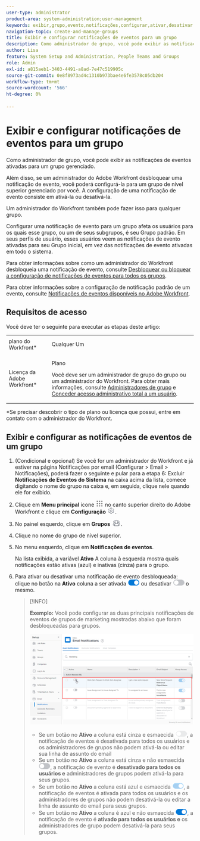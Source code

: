 ```yaml
---
user-type: administrator
product-area: system-administration;user-management
keywords: exibir,grupo,evento,notificações,configurar,ativar,desativar
navigation-topic: create-and-manage-groups
title: Exibir e configurar notificações de eventos para um grupo
description: Como administrador de grupo, você pode exibir as notificações de eventos ativadas para um grupo gerenciado. Além disso, se um administrador do Adobe Workfront desbloquear uma notificação de evento, você poderá configurá-la para um grupo de nível superior gerenciado por você. A configuração de uma notificação de evento consiste em ativá-la ou desativá-la.
author: Lisa
feature: System Setup and Administration, People Teams and Groups
role: Admin
exl-id: a815aeb1-3403-4491-a8ad-7e47c519905c
source-git-commit: 0e8f8973ad4c1310b973bae4e6fe3578c05db204
workflow-type: tm+mt
source-wordcount: '566'
ht-degree: 0%

---
```


# Exibir e configurar notificações de eventos para um grupo

Como administrador de grupo, você pode exibir as notificações de eventos ativadas para um grupo gerenciado.

Além disso, se um administrador do Adobe Workfront desbloquear uma notificação de evento, você poderá configurá-la para um grupo de nível superior gerenciado por você. A configuração de uma notificação de evento consiste em ativá-la ou desativá-la.

Um administrador do Workfront também pode fazer isso para qualquer grupo.

Configurar uma notificação de evento para um grupo afeta os usuários para os quais esse grupo, ou um de seus subgrupos, é seu Grupo padrão. Em seus perfis de usuário, esses usuários veem as notificações de evento ativadas para seu Grupo inicial, em vez das notificações de evento ativadas em todo o sistema.

Para obter informações sobre como um administrador do Workfront desbloqueia uma notificação de evento, consulte [Desbloquear ou bloquear a configuração de notificações de eventos para todos os grupos](../../../administration-and-setup/manage-workfront/emails/unlock-configuration-of-event-notifications-for-groups.md).

Para obter informações sobre a configuração de notificação padrão de um evento, consulte [Notificações de eventos disponíveis no Adobe Workfront](../../../administration-and-setup/manage-workfront/emails/event-notifications-available-in-wf.md).

## Requisitos de acesso

Você deve ter o seguinte para executar as etapas deste artigo:

<table style="table-layout:auto"> 
 <col> 
 <col> 
 <tbody> 
  <tr> 
   <td role="rowheader">plano do Workfront*</td> 
   <td> <p>Qualquer Um</p> </td> 
  </tr> 
  <tr> 
   <td role="rowheader">Licença da Adobe Workfront*</td> 
   <td> <p>Plano </p> <p>Você deve ser um administrador de grupo do grupo ou um administrador do Workfront. Para obter mais informações, consulte <a href="../../../administration-and-setup/manage-groups/group-roles/group-administrators.md" class="MCXref xref">Administradores de grupo</a> e <a href="../../../administration-and-setup/add-users/configure-and-grant-access/grant-a-user-full-administrative-access.md" class="MCXref xref">Conceder acesso administrativo total a um usuário</a>.</p> </td> 
  </tr> 
 </tbody> 
</table>

&#42;Se precisar descobrir o tipo de plano ou licença que possui, entre em contato com o administrador do Workfront.

## Exibir e configurar as notificações de eventos de um grupo

1. (Condicional e opcional) Se você for um administrador do Workfront e já estiver na página Notificações por email (Configurar > Email > Notificações), poderá fazer o seguinte e pular para a etapa 6: Excluir **Notificações de Eventos do Sistema** na caixa acima da lista, comece digitando o nome do grupo na caixa e, em seguida, clique nele quando ele for exibido.
1. Clique em **Menu principal** ícone ![](assets/main-menu-icon.png) no canto superior direito do Adobe Workfront e clique em **Configuração** ![](assets/gear-icon-settings.png).

1. No painel esquerdo, clique em **Grupos** ![](assets/groups-icon.png).

1. Clique no nome do grupo de nível superior.
1. No menu esquerdo, clique em **Notificações de eventos**.

   Na lista exibida, a variável **Ativo** A coluna à esquerda mostra quais notificações estão ativas (azul) e inativas (cinza) para o grupo.

1. Para ativar ou desativar uma notificação de evento desbloqueada: clique no botão na <strong>Ativo</strong> coluna a ser ativada <img src="assets/email-notification-enabled-unlocked.png"> ou desativar <img src="assets/email-notification-disabled-unlocked.png"> o mesmo.

   >[!INFO]
   >
   >**Exemplo:** Você pode configurar as duas principais notificações de eventos de grupos de marketing mostradas abaixo que foram desbloqueadas para grupos.</p> <p> <img src="assets/configure-group-event-notifications.png">
   >* Se um botão no <strong>Ativo</strong> a coluna está cinza e esmaecida <img src="assets/email-notification-disabled-locked.png">, a notificação de eventos é desativada para todos os usuários e os administradores de grupos não podem ativá-la ou editar sua linha de assunto do email
   >* Se um botão no <strong>Ativo</strong> a coluna está cinza e não esmaecida <img src="assets/email-notification-disabled-unlocked.png">, a notificação de evento é <strong>desativado para todos os usuários e</strong> administradores de grupos podem ativá-la para seus grupos.
   >* Se um botão no <strong>Ativo</strong> a coluna está azul e esmaecida <img src="assets/email-notification-enabled-locked.png">, a notificação de eventos é ativada para todos os usuários e os administradores de grupos não podem desativá-la ou editar a linha de assunto do email para seus grupos.
   >* Se um botão no <strong>Ativo</strong> a coluna é azul e não esmaecida <img src="assets/email-notification-enabled-unlocked.png">, a notificação de evento é <strong>ativado para todos os usuários e</strong> os administradores de grupo podem desativá-la para seus grupos.


<!--
This step (with substeps) is for functionality from a Sprint 3 2021 story that got put on hold. Also see the PDF on the story for some text earlier in the article that needs to be added. 

1. To customize the email subject line of an event notification,
  1. Click the name of the event notification.
  1. In the <strong>Event Notification</strong> box that displays, in the <strong>Email Subject Line</strong> box, change the text and fields, including custom fields, then click <strong>Update</strong> to save the new subject lines for your emails.
  IMPORTANT: The names of the fields added must match the camel case syntax of our database structure. For more information about how our objects and their fields are named in the Workfront database, see the <a href="../../../wf-api/workfront-api.md" class="MCXref xref">Adobe Workfront API</a>.
  For more information about customizing the email subject line of an event notification, see <a href="../../../administration-and-setup/manage-workfront/emails/custom-email-subjects-event-notification.md" class="MCXref xref">Customize email subjects for event notifications</a>. 
-->

